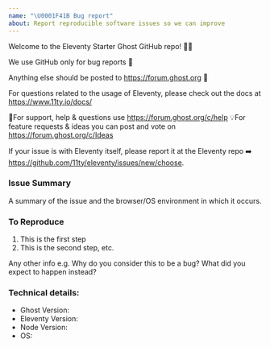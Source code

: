 ```yaml
---
name: "\U0001F41B Bug report"
about: Report reproducible software issues so we can improve
---
```


Welcome to the Eleventy Starter Ghost GitHub repo! 👋🎉

We use GitHub only for bug reports 🐛

Anything else should be posted to https://forum.ghost.org 👫

For questions related to the usage of Eleventy, please check out the docs at https://www.11ty.io/docs/

🚨For support, help & questions use https://forum.ghost.org/c/help
💡For feature requests & ideas you can post and vote on https://forum.ghost.org/c/Ideas

If your issue is with Eleventy itself, please report it at the Eleventy repo ➡️ https://github.com/11ty/eleventy/issues/new/choose.

### Issue Summary

A summary of the issue and the browser/OS environment in which it occurs.

### To Reproduce

1. This is the first step
2. This is the second step, etc.

Any other info e.g. Why do you consider this to be a bug? What did you expect to happen instead?

### Technical details:

- Ghost Version:
- Eleventy Version:
- Node Version:
- OS:

